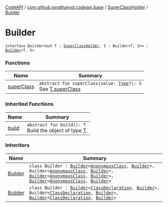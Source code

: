 [CodeAPI](../../../index.md) / [com.github.jonathanxd.codeapi.base](../../index.md) / [SuperClassHolder](../index.md) / [Builder](.)

# Builder

`interface Builder<out T : `[`SuperClassHolder`](../index.md)`, S : Builder<T, S>> : `[`Builder`](../../../com.github.jonathanxd.codeapi.builder/-builder/index.md)`<T, S>`

### Functions

| Name | Summary |
|---|---|
| [superClass](super-class.md) | `abstract fun superClass(value: `[`Type`](http://docs.oracle.com/javase/6/docs/api/java/lang/reflect/Type.html)`?): S`<br>See [T.superClass](super-class.md) |

### Inherited Functions

| Name | Summary |
|---|---|
| [build](../../../com.github.jonathanxd.codeapi.builder/-builder/build.md) | `abstract fun build(): T`<br>Build the object of type [T](#). |

### Inheritors

| Name | Summary |
|---|---|
| [Builder](../../-anonymous-class/-builder/index.md) | `class Builder : `[`Builder`](../../-type-declaration/-builder/index.md)`<`[`AnonymousClass`](../../-anonymous-class/index.md)`, `[`Builder`](../../-anonymous-class/-builder/index.md)`>, Builder<`[`AnonymousClass`](../../-anonymous-class/index.md)`, `[`Builder`](../../-anonymous-class/-builder/index.md)`>, `[`Builder`](../../-arguments-holder/-builder/index.md)`<`[`AnonymousClass`](../../-anonymous-class/index.md)`, `[`Builder`](../../-anonymous-class/-builder/index.md)`>, `[`Builder`](../../-implementation-holder/-builder/index.md)`<`[`AnonymousClass`](../../-anonymous-class/index.md)`, `[`Builder`](../../-anonymous-class/-builder/index.md)`>` |
| [Builder](../../-class-declaration/-builder/index.md) | `class Builder : `[`Builder`](../../-type-declaration/-builder/index.md)`<`[`ClassDeclaration`](../../-class-declaration/index.md)`, `[`Builder`](../../-class-declaration/-builder/index.md)`>, Builder<`[`ClassDeclaration`](../../-class-declaration/index.md)`, `[`Builder`](../../-class-declaration/-builder/index.md)`>, `[`Builder`](../../-implementation-holder/-builder/index.md)`<`[`ClassDeclaration`](../../-class-declaration/index.md)`, `[`Builder`](../../-class-declaration/-builder/index.md)`>` |
